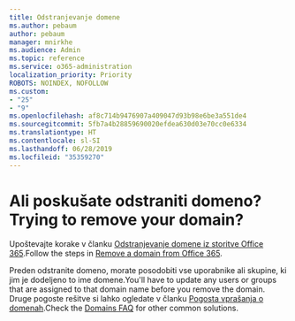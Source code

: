 ```yaml
---
title: Odstranjevanje domene
ms.author: pebaum
author: pebaum
manager: mnirkhe
ms.audience: Admin
ms.topic: reference
ms.service: o365-administration
localization_priority: Priority
ROBOTS: NOINDEX, NOFOLLOW
ms.custom:
- "25"
- "9"
ms.openlocfilehash: af8c714b9476907a409047d93b98e6be3a551de4
ms.sourcegitcommit: 5fb7a4b28859690020efdea630d03e70cc0e6334
ms.translationtype: HT
ms.contentlocale: sl-SI
ms.lasthandoff: 06/28/2019
ms.locfileid: "35359270"
---
```

# <a name="trying-to-remove-your-domain"></a><span data-ttu-id="d95bf-102">Ali poskušate odstraniti domeno?</span><span class="sxs-lookup"><span data-stu-id="d95bf-102">Trying to remove your domain?</span></span>

<span data-ttu-id="d95bf-103">Upoštevajte korake v članku [Odstranjevanje domene iz storitve Office 365](https://support.office.com/article/Remove-a-domain-from-Office-365-f09696b2-8c29-4588-a08b-b333da19810c.aspx).</span><span class="sxs-lookup"><span data-stu-id="d95bf-103">Follow the steps in [Remove a domain from Office 365](https://support.office.com/article/Remove-a-domain-from-Office-365-f09696b2-8c29-4588-a08b-b333da19810c.aspx).</span></span>
  
<span data-ttu-id="d95bf-104">Preden odstranite domeno, morate posodobiti vse uporabnike ali skupine, ki jim je dodeljeno to ime domene.</span><span class="sxs-lookup"><span data-stu-id="d95bf-104">You'll have to update any users or groups that are assigned to that domain name before you remove the domain.</span></span> <span data-ttu-id="d95bf-105">Druge pogoste rešitve si lahko ogledate v članku [Pogosta vprašanja o domenah](https://support.office.com/article/Domains-FAQ-1272bad0-4bd4-4796-8005-67d6fb3afc5a.aspx).</span><span class="sxs-lookup"><span data-stu-id="d95bf-105">Check the [Domains FAQ](https://support.office.com/article/Domains-FAQ-1272bad0-4bd4-4796-8005-67d6fb3afc5a.aspx) for other common solutions.</span></span>
  